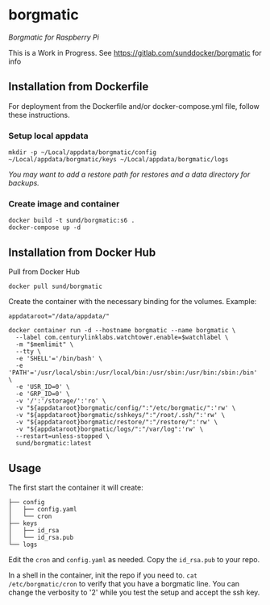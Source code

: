 # borgmatic

_Borgmatic for Raspberry Pi_

This is a Work in Progress. See https://gitlab.com/sunddocker/borgmatic for info

## Installation from Dockerfile

For deployment from the Dockerfile and/or docker-compose.yml file, follow these instructions.

### Setup local appdata

```
mkdir -p ~/Local/appdata/borgmatic/config ~/Local/appdata/borgmatic/keys ~/Local/appdata/borgmatic/logs
```

_You may want to add a restore path for restores and a data directory for backups._

### Create image and container

```
docker build -t sund/borgmatic:s6 .
docker-compose up -d
```

## Installation from Docker Hub

Pull from Docker Hub

```
docker pull sund/borgmatic
```
Create the container with the necessary binding for the volumes. Example:

```
appdataroot="/data/appdata/"

docker container run -d --hostname borgmatic --name borgmatic \
  --label com.centurylinklabs.watchtower.enable=$watchlabel \
  -m "$memlimit" \
  --tty \
  -e 'SHELL'='/bin/bash' \
  -e 'PATH'='/usr/local/sbin:/usr/local/bin:/usr/sbin:/usr/bin:/sbin:/bin' \
  -e 'USR_ID=0' \
  -e 'GRP_ID=0' \
  -v '/':'/storage/':'ro' \
  -v "${appdataroot}borgmatic/config/":"/etc/borgmatic/":'rw' \
  -v "${appdataroot}borgmatic/sshkeys/":"/root/.ssh/":'rw' \
  -v "${appdataroot}borgmatic/restore/":"/restore/":'rw' \
  -v "${appdataroot}borgmatic/logs/":"/var/log":'rw' \
  --restart=unless-stopped \
  sund/borgmatic:latest
```

## Usage

The first start the container it will create:

```
├── config
│   ├── config.yaml
│   └── cron
├── keys
│   ├── id_rsa
│   └── id_rsa.pub
└── logs
```

Edit the ```cron``` and ```config.yaml``` as needed. Copy the ```id_rsa.pub``` to your repo.

In a shell in the container, init the repo if you need to. ```cat /etc/borgmatic/cron``` to verify that you have a borgmatic line. You can change the verbosity to '2' while you test the setup and accept the ssh key.
